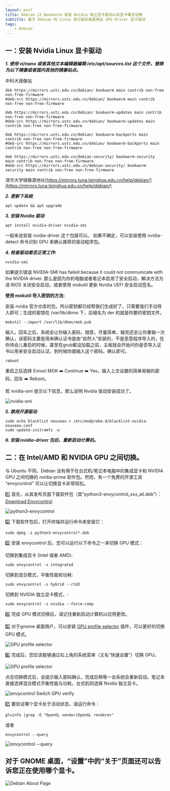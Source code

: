 ```yaml
---
layout: post
title: ﻿Debian 12 Bookworm 安装 Nvidia 独立显卡驱动以及显卡模式切换
subtitle: 基于 Debian 的 Linux 发行版安装英伟达 GPU Driver 显卡驱动
tags:
    - Debian
---
```


## 一：安装 Nvidia Linux 显卡驱动

***1. 使用 vi/nano 或者其他文本编辑器编辑 /etc/apt/sources.list 这个文件，替换为以下镜像或者国内其他的镜像站点。***

中科大镜像站
```
deb https://mirrors.ustc.edu.cn/debian/ bookworm main contrib non-free non-free-firmware
#deb-src https://mirrors.ustc.edu.cn/debian/ bookworm main contrib non-free non-free-firmware

deb https://mirrors.ustc.edu.cn/debian/ bookworm-updates main contrib non-free non-free-firmware
#deb-src https://mirrors.ustc.edu.cn/debian/ bookworm-updates main contrib non-free non-free-firmware

deb https://mirrors.ustc.edu.cn/debian/ bookworm-backports main contrib non-free non-free-firmware
#deb-src https://mirrors.ustc.edu.cn/debian/ bookworm-backports main contrib non-free non-free-firmware

deb https://mirrors.ustc.edu.cn/debian-security/ bookworm-security main contrib non-free non-free-firmware
#deb-src https://mirrors.ustc.edu.cn/debian-security/ bookworm-security main contrib non-free non-free-firmware
```
清华大学镜像源地址[https://mirrors.tuna.tsinghua.edu.cn/help/debian/](https://mirrors.tuna.tsinghua.edu.cn/help/debian/)

***2. 更新下系统***
```
apt update && apt upgrade
```
***3. 安装 Nvidia 驱动***
```
apt install nvidia-driver nvidia-smi
```
一般来说安装 nvidia-driver 这个包就可以。 如果不确定，可以安装使用 nvidia-detect 命令识别 GPU 来确认推荐的驱动程序包。
   
***4. 检查驱动是否正常工作:***
```
nvidia-smi 
```
如果提示错误 NVIDIA-SMI has failed because it could not communicate with the NVIDIA driver. 那么是因为你的电脑或者笔记本启用了安全启动，解决方法为进 BIOS 关闭安全启动，或者使用 mokutil 更新 Nvidia UEFI 安全启动签名。

**使用 mokutil 导入密钥的方法:**

安装 nvidia 官方仓库的包，所以密钥都已经帮我们生成好了，只需要我们手动导入即可；生成的密钥在 /var/lib/dkms 下，后缀名为 der 的就是你要的密钥文件。
```
mokutil --import /var/lib/dkms/mok.pub
```
输入，回车之后，系统会让你输入密码，随意，尽量简单，输完还会让你重输一次确认，该密码主要是用来确认证书是由“自然人”安装的，不是恶意程序导入的，在你待会儿重启的时候，甚至在grub都没加载之前，主板就会开始问你是否导入证书以用来安全启动认证，到时候你就输入这个密码，确认即可。
```
reboot
```
重启之后选择 Enrool MOK ➡️ Continue ➡️ Yes，输入上文设置的简单易输的密码，回车 ➡️ Reboot。
   
若 nvidia-smi 提示以下信息，那么说明 Nvidia 驱动安装成功了。
   
   ![nvidia-smi](https://github.com/huijingfei/Blog_Gitalk/raw/main/Images/nvidia-smi.webp)
   
***5. 禁用开源驱动***
```
sudo echo blacklist nouveau > /etc/modprobe.d/blacklist-nvidia-nouveau.conf
sudo update-initramfs -u
```   
***6. 安装 nvidia-driver 包后，重新启动计算机。***

## 二：在 Intel/AMD 和 NVIDIA GPU 之间切换。

与 Ubuntu 不同，Debian 没有用于在台式机/笔记本电脑中的集成显卡和 NVIDIA GPU 之间切换的 nvidia-prime 软件包。然而，有一个免费的开源工具 “envycontrol” 可以让切换显卡非常轻松。

1️⃣ 首先，从其发布页面下载软件包（其“python3-envycontrol_xxx_all.deb”）：[Download Envycontrol](https://github.com/bayasdev/envycontrol/releases)

![python3-envycontrol](https://raw.githubusercontent.com/huijingfei/Blog_Gitalk/main/Images/python3-envycontrol.webp)

2️⃣ 下载软件包后，打开终端并运行命令来安装它：
```
sudo dpkg -i python3-envycontrol*.deb
```
3️⃣ 安装 envycontrol 后，您可以运行以下命令之一来切换 GPU 模式：
   
切换到集成显卡 (Intel 或者 AMD):
```
sudo envycontrol -s integrated
```
切换到混合模式，平衡性能和功耗:
```
sudo envycontrol -s hybrid --rtd3
```
切换到 NVIDIA 独立显卡模式，:
```
sudo envycontrol -s nvidia --force-comp
```   
4️⃣ 完成 GPU 模式切换后，请记住重新启动计算机以应用更改。

5️⃣ 对于gnome 桌面用户，可以安装 [GPU profile selector](https://extensions.gnome.org/extension/5009/gpu-profile-selector/) 插件，可以更好的切换 GPU 模式。

![GPU profile selector](https://raw.githubusercontent.com/huijingfei/Blog_Gitalk/main/Images/GPU%20profile%20selector.webp)

6️⃣ 完成后，您应该能够通过右上角的系统菜单（又名“快速设置”）切换 GPU。

![GPU profile selector](https://raw.githubusercontent.com/huijingfei/Blog_Gitalk/main/Images/Debian%20GPU%20profile%20selector.webp)

点击切换模式后，会提示输入密码确认，完成后稍等一会系统会重新启动。笔记本直接选择混合模式平衡性能与功耗，台式机则选择 Nvidia 独立显卡。

![envycontrol Switch GPU verify](https://raw.githubusercontent.com/huijingfei/Blog_Gitalk/main/Images/envycontrol%20Switch%20GPU%20verify.webp)

7️⃣ 要验证哪个显卡处于活动状态，请运行命令：
```
glxinfo |grep -E "OpenGL vendor|OpenGL renderer"
```
或者
```
envycontrol --query
```
   ![envycontrol --query](https://raw.githubusercontent.com/huijingfei/Blog_Gitalk/main/Images/envycontrol%20--query.webp)

## 对于 GNOME 桌面，“设置”中的“关于”页面还可以告诉您正在使用哪个显卡。

   ![Debian About Page](https://raw.githubusercontent.com/huijingfei/Blog_Gitalk/main/Images/Debian%20About%20Page.webp)
